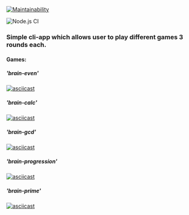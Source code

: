 
[![Maintainability](https://api.codeclimate.com/v1/badges/a99a88d28ad37a79dbf6/maintainability)](https://codeclimate.com/github/codeclimate/codeclimate/maintainability)

![Node.js CI](https://github.com/rinamint/frontend-project-lvl1/workflows/Node.js%20CI/badge.svg)

### Simple cli-app which allows user to play different games 3 rounds each.

#### Games: 

##### 'brain-even'

[![asciicast](https://asciinema.org/a/c8h9SUhng1g1aow03L3iXf2iy.svg)](https://asciinema.org/a/c8h9SUhng1g1aow03L3iXf2iy)


##### 'brain-calc'

[![asciicast](https://asciinema.org/a/WT65A8CRE3XbAIx9yPc12oukR.svg)](https://asciinema.org/a/WT65A8CRE3XbAIx9yPc12oukR)


##### 'brain-gcd'

[![asciicast](https://asciinema.org/a/UPdde2iXyOGqby2uv0BBi7nC1.svg)](https://asciinema.org/a/UPdde2iXyOGqby2uv0BBi7nC1)


##### 'brain-progression'

[![asciicast](https://asciinema.org/a/GJ69Aqp3wSSLsr1iZNE7Fa9is.svg)](https://asciinema.org/a/GJ69Aqp3wSSLsr1iZNE7Fa9is)


##### 'brain-prime'

[![asciicast](https://asciinema.org/a/LpO3HuCBhkrigU8TGasfvkNIa.svg)](https://asciinema.org/a/LpO3HuCBhkrigU8TGasfvkNIa)
